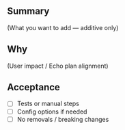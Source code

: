 ## Summary
(What you want to add — additive only)

## Why
(User impact / Echo plan alignment)

## Acceptance
- [ ] Tests or manual steps
- [ ] Config options if needed
- [ ] No removals / breaking changes

